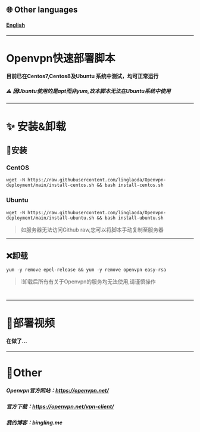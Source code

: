 ## 🌐 Other languages
#### [English](https://github.com/linglaoda/Openvpn-deployment/tree/main/English-Readme)

***

# Openvpn快速部署脚本
#### 目前已在Centos7,Centos8及Ubuntu 系统中测试，均可正常运行
##### ⚠ 因Ubuntu使用的是apt而非yum,故本脚本无法在Ubuntu系统中使用

***

# ✨ 安装&卸载
## 🔮安装
### CentOS
````
wget -N https://raw.githubusercontent.com/linglaoda/Openvpn-deployment/main/install-centos.sh && bash install-centos.sh
````
### Ubuntu
````
wget -N https://raw.githubusercontent.com/linglaoda/Openvpn-deployment/main/install-ubuntu.sh && bash install-ubuntu.sh
````
> 如服务器无法访问Github raw,您可以将脚本手动复制至服务器
***


## ❌卸载

````
yum -y remove epel-release && yum -y remove openvpn easy-rsa
````
> ❕卸载后所有有关于Openvpn的服务均无法使用,请谨慎操作
# 
***

# 🌠部署视频
#### 在做了...

***

# 🌌Other
##### Openvpn官方网站：https://openvpn.net/
##### 官方下载：https://openvpn.net/vpn-client/
##### 我的博客：bingling.me
